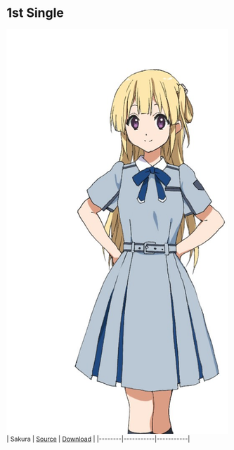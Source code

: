 # 1st Single

![Sakura](../1st%20Single/0792F716-0663-48C7-86F6-51DB7272BBB0.jpeg)
| Sakura | [Source](https://www.facebook.com/nanabunnoID/photos/a.595744770791956/595745270791906/?type=3) | [Download](https://raw.githubusercontent.com/LYHPandaKing/227PhotoBackup/master/1st%20Single/0792F716-0663-48C7-86F6-51DB7272BBB0.jpeg) |
|--------|-----------|-----------|
